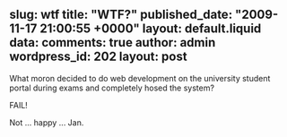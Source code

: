 slug: wtf
title: "WTF?"
published_date: "2009-11-17 21:00:55 +0000"
layout: default.liquid
data:
  comments: true
  author: admin
  wordpress_id: 202
  layout: post
---
What moron decided to do web development on the university student portal during exams and completely hosed the system?

FAIL!

Not ... happy ... Jan.
